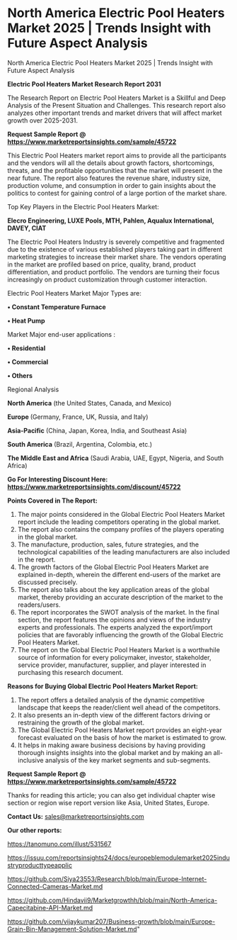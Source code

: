 # North America Electric Pool Heaters Market 2025 | Trends Insight with Future Aspect Analysis
North America Electric Pool Heaters Market 2025 | Trends Insight with Future Aspect Analysis

<strong>Electric Pool Heaters Market Research Report 2031</strong>

The Research Report on Electric Pool Heaters Market is a Skillful and Deep Analysis of the Present Situation and Challenges. This research report also analyzes other important trends and market drivers that will affect market growth over 2025-2031.

<strong>Request Sample Report @ <a href=https://www.marketreportsinsights.com/sample/45722>https://www.marketreportsinsights.com/sample/45722</a></strong>

This Electric Pool Heaters market report aims to provide all the participants and the vendors will all the details about growth factors, shortcomings, threats, and the profitable opportunities that the market will present in the near future. The report also features the revenue share, industry size, production volume, and consumption in order to gain insights about the politics to contest for gaining control of a large portion of the market share.

Top Key Players in the Electric Pool Heaters Market:

<strong>Elecro Engineering, LUXE Pools, MTH, Pahlen, Aqualux International, DAVEY, CIAT</strong>

The Electric Pool Heaters Industry is severely competitive and fragmented due to the existence of various established players taking part in different marketing strategies to increase their market share. The vendors operating in the market are profiled based on price, quality, brand, product differentiation, and product portfolio. The vendors are turning their focus increasingly on product customization through customer interaction.

Electric Pool Heaters Market Major Types are:

<strong>•  Constant Temperature Furnace

•  Heat Pump</strong>

Market Major end-user applications :

<strong>•  Residential

•  Commercial

•  Others</strong>

Regional Analysis

</u><strong><b>North America</b></strong> (the United States, Canada, and Mexico)

<strong><b>Europe </b></strong>(Germany, France, UK, Russia, and Italy)

<strong><b>Asia-Pacific</b></strong> (China, Japan, Korea, India, and Southeast Asia)

<strong><b>South America</b></strong> (Brazil, Argentina, Colombia, etc.)

<strong><b>The Middle East and Africa</b></strong> (Saudi Arabia, UAE, Egypt, Nigeria, and South Africa)

<strong>Go For Interesting Discount Here: <a href=https://www.marketreportsinsights.com/discount/45722>https://www.marketreportsinsights.com/discount/45722</a></strong>

<strong>Points Covered in The Report:</strong>
<ol>
  <li>The major points considered in the Global Electric Pool Heaters Market report include the leading competitors operating in the global market.</li>
  <li>The report also contains the company profiles of the players operating in the global market.</li>
  <li>The manufacture, production, sales, future strategies, and the technological capabilities of the leading manufacturers are also included in the report.</li>
  <li>The growth factors of the Global Electric Pool Heaters Market are explained in-depth, wherein the different end-users of the market are discussed precisely.</li>
  <li>The report also talks about the key application areas of the global market, thereby providing an accurate description of the market to the readers/users.</li>
  <li>The report incorporates the SWOT analysis of the market. In the final section, the report features the opinions and views of the industry experts and professionals. The experts analyzed the export/import policies that are favorably influencing the growth of the Global Electric Pool Heaters Market.</li>
  <li>The report on the Global Electric Pool Heaters Market is a worthwhile source of information for every policymaker, investor, stakeholder, service provider, manufacturer, supplier, and player interested in purchasing this research document.</li>
</ol>
<strong>Reasons for Buying Global Electric Pool Heaters Market Report:</strong>

<ol>
  <li>The report offers a detailed analysis of the dynamic competitive landscape that keeps the reader/client well ahead of the competitors.</li>
  <li>It also presents an in-depth view of the different factors driving or restraining the growth of the global market.</li>
  <li>The Global Electric Pool Heaters Market report provides an eight-year forecast evaluated on the basis of how the market is estimated to grow.</li>
  <li>It helps in making aware business decisions by having providing thorough insights insights into the global market and by making an all-inclusive analysis of the key market segments and sub-segments.</li>
</ol>
<strong>Request Sample Report @ <a href=https://www.marketreportsinsights.com/sample/45722>https://www.marketreportsinsights.com/sample/45722</a></strong>


Thanks for reading this article; you can also get individual chapter wise section or region wise report version like Asia, United States, Europe.

<strong>Contact Us:</strong>
sales@marketreportsinsights.com

<strong>Our other reports:</strong>

<a href=https://tanomuno.com/illust/531567>https://tanomuno.com/illust/531567</a>

<a href=https://issuu.com/reportsinsights24/docs/europeblemodulemarket2025industryproducttypeapplic>https://issuu.com/reportsinsights24/docs/europeblemodulemarket2025industryproducttypeapplic</a>

<a href=https://github.com/Siya23553/Research/blob/main/Europe-Internet-Connected-Cameras-Market.md>https://github.com/Siya23553/Research/blob/main/Europe-Internet-Connected-Cameras-Market.md</a>

<a href=https://github.com/Hindavii9/Marketgrowthh/blob/main/North-America-Capecitabine-API-Market.md>https://github.com/Hindavii9/Marketgrowthh/blob/main/North-America-Capecitabine-API-Market.md</a>

<a href=https://github.com/vijaykumar207/Business-growth/blob/main/Europe-Grain-Bin-Management-Solution-Market.md>https://github.com/vijaykumar207/Business-growth/blob/main/Europe-Grain-Bin-Management-Solution-Market.md</a>"
